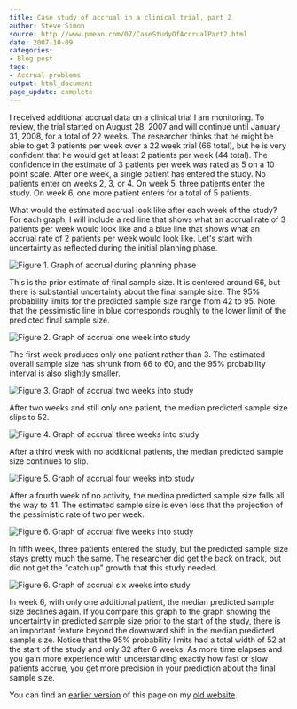 ```yaml
---
title: Case study of accrual in a clinical trial, part 2
author: Steve Simon
source: http://www.pmean.com/07/CaseStudyOfAccrualPart2.html
date: 2007-10-09
categories:
- Blog post
tags:
- Accrual problems
output: html_document
page_update: complete
---
```


I received additional accrual data on a clinical trial I am monitoring. To review, the trial started on August 28, 2007 and will continue until January 31, 2008, for a total of 22 weeks. The researcher thinks that he might be able to get 3 patients per week over a 22 week trial (66 total), but he is very confident that he would get at least 2 patients per week (44 total). The confidence in the estimate of 3 patients per week was rated as 5 on a 10 point scale. After one week, a single patient has entered the study. No patients enter on weeks 2, 3, or 4. On week 5, three patients enter the study. On week 6, one more patient enters for a total of 5 patients.

<!---More--->

What would the estimated accrual look like after each week of the study? For each graph, I will include a red line that shows what an accrual rate of 3 patients per week would look like and a blue line that shows what an accrual rate of 2 patients per week would look like. Let's start with uncertainty as reflected during the initial planning phase.

![Figure 1. Graph of accrual during planning phase](http://www.pmean.com/new-images/07/CaseStudyOfAccrualPart201.gif)

This is the prior estimate of final sample size. It is centered around 66, but there is substantial uncertainty about the final sample size. The 95% probability limits for the predicted sample size range from 42 to 95. Note that the pessimistic line in blue corresponds roughly to the lower limit of the predicted final sample size.

![Figure 2. Graph of accrual one week into study](http://www.pmean.com/new-images/07/CaseStudyOfAccrualPart202.gif)

The first week produces only one patient rather than 3. The estimated overall sample size has shrunk from 66 to 60, and the 95% probability interval is also slightly smaller.

![Figure 3. Graph of accrual two weeks into study](http://www.pmean.com/new-images/07/CaseStudyOfAccrualPart203.gif)

After two weeks and still only one patient, the median predicted sample size slips to 52.

![Figure 4. Graph of accrual three weeks into study](http://www.pmean.com/new-images/07/CaseStudyOfAccrualPart204.gif)

After a third week with no additional patients, the median predicted sample size continues to slip.

![Figure 5. Graph of accrual four weeks into study](http://www.pmean.com/new-images/07/CaseStudyOfAccrualPart205.gif)

After a fourth week of no activity, the medina predicted sample size falls all the way to 41. The estimated sample size is even less that the projection of the pessimistic rate of two per week.

![Figure 6. Graph of accrual five weeks into study](http://www.pmean.com/new-images/07/CaseStudyOfAccrualPart206.gif)

In fifth week, three patients entered the study, but the predicted sample size stays pretty much the same. The researcher did get the back on track, but did not get the "catch up" growth that this study needed.

![Figure 6. Graph of accrual six weeks into study](http://www.pmean.com/new-images/07/CaseStudyOfAccrualPart207.gif)

In week 6, with only one additional patient, the median predicted sample size declines again. If you compare this graph to the graph showing the uncertainty in predicted sample size prior to the start of the study, there is an important feature beyond the downward shift in the median predicted sample size. Notice that the 95% probability limits had a total width of 52 at the start of the study and only 32 after 6 weeks. As more time elapses and you gain more experience with understanding exactly how fast or slow patients accrue, you get more precision in your prediction about the final sample size.

You can find an [earlier version][sim1] of this page on my [old website][sim2].

[sim1]: http://www.pmean.com/07/CaseStudyOfAccrualPart2.html
[sim2]: http://www.pmean.com
